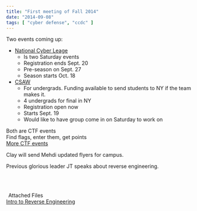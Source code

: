 ```yaml
---
title: "First meeting of Fall 2014"
date: "2014-09-08"
tags: [ "cyber defense", "ccdc" ]
---
```


Two events coming up:  

  * [National Cyber Leage](NationalCyberLeague.org)  
    * Is two Saturday events
    * Registration ends Sept. 20  
    * Pre-season on Sept. 27  
    * Season starts Oct. 18  
  * [CSAW](https://ctf.isis.poly.edu/)
    * For undergrads. Funding available to send students to NY if the team makes it.
    * 4 undergrads for final in NY
    * Registration open now
    * Starts Sept. 19
    * Would like to have group come in on Saturday to work on  
  
Both are CTF events  
Find flags, enter them, get points  
[More CTF events](http://captf.com/practice-ctf/)

Clay will send Mehdi updated flyers for campus.  
  
Previous glorious leader JT speaks about reverse engineering.

<br><br>

<div class="well">
<legend><span class="fa fa-paperclip"></span>&nbsp;Attached Files</legend>
<a href="https://docs.google.com/presentation/d/1uNJSKlvZdfOVFjoHD2VpmWf2w-M2i4firJYLbzWpCxI/edit?usp=sharing" target="_blank"><i class="fa fa-file-powerpoint-o"></i> Intro to Reverse Engineering</a>
</div>
